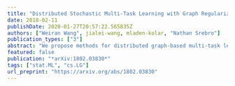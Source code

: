 ```yaml
---
title: "Distributed Stochastic Multi-Task Learning with Graph Regularization"
date: 2018-02-11
publishDate: 2020-01-27T20:57:22.565835Z
authors: ["Weiran Wang", jialei-wang, mladen-kolar, "Nathan Srebro"]
publication_types: ["3"]
abstract: "We propose methods for distributed graph-based multi-task learning that are based on weighted averaging of messages from other machines. Uniform averaging or diminishing stepsize in these methods would yield consensus (single task) learning. We show how simply skewing the averaging weights or controlling the stepsize allows learning different, but related, tasks on the different machines."
featured: false
publication: "*arXiv:1802.03830*"
tags: ["stat.ML", "cs.LG"]
url_preprint: "https://arxiv.org/abs/1802.03830"
---
```

